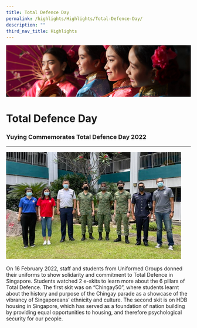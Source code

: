 ```yaml
---
title: Total Defence Day
permalink: /highlights/Highlights/Total-Defence-Day/
description: ""
third_nav_title: Highlights
---
```

![](/images/Highlights.jpg)

Total Defence Day
=================

### Yuying Commemorates Total Defence Day 2022
------------------------------------------

![](/images/TDD.jpeg)

On 16 February 2022, staff and students from Uniformed Groups donned their uniforms to show solidarity and commitment to Total Defence in Singapore. Students watched 2 e-skits to learn more about the 6 pillars of Total Defence. The first skit was on “Chingay50”, where students learnt about the history and purpose of the Chingay parade as a showcase of the vibrancy of Singaporeans’ ethnicity and culture. The second skit is on HDB housing in Singapore, which has served as a foundation of nation building by providing equal opportunities to housing, and therefore psychological security for our people.